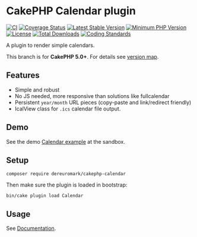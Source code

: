 # CakePHP Calendar plugin

[![CI](https://github.com/dereuromark/cakephp-calendar/workflows/CI/badge.svg?branch=master)](https://github.com/dereuromark/cakephp-calendar/actions?query=workflow%3ACI+branch%3Amaster)
[![Coverage Status](https://codecov.io/gh/dereuromark/cakephp-calendar/branch/master/graph/badge.svg)](https://codecov.io/gh/dereuromark/cakephp-calendar)
[![Latest Stable Version](https://poser.pugx.org/dereuromark/cakephp-calendar/v/stable.svg)](https://packagist.org/packages/dereuromark/cakephp-calendar)
[![Minimum PHP Version](https://img.shields.io/badge/php-%3E%3D%208.1-8892BF.svg)](https://php.net/)
[![License](https://poser.pugx.org/dereuromark/cakephp-calendar/license.png)](https://packagist.org/packages/dereuromark/cakephp-calendar)
[![Total Downloads](https://poser.pugx.org/dereuromark/cakephp-calendar/d/total.png)](https://packagist.org/packages/dereuromark/cakephp-calendar)
[![Coding Standards](https://img.shields.io/badge/cs-PSR--2--R-yellow.svg)](https://github.com/php-fig-rectified/fig-rectified-standards)

A plugin to render simple calendars.

This branch is for **CakePHP 5.0+**. For details see [version map](https://github.com/dereuromark/cakephp-calendar/wiki#cakephp-version-map).

## Features
- Simple and robust
- No JS needed, more responsive than solutions like fullcalendar
- Persistent `year/month` URL pieces (copy-paste and link/redirect friendly)
- IcalView class for `.ics` calendar file output.

## Demo
See the demo [Calendar example](https://sandbox.dereuromark.de/sandbox/calendar) at the sandbox.

## Setup
```
composer require dereuromark/cakephp-calendar
```

Then make sure the plugin is loaded in bootstrap:
```
bin/cake plugin load Calendar
```

## Usage
See [Documentation](/docs).
